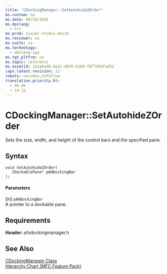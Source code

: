 ```yaml
---
title: "CDockingManager::SetAutohideZOrder"
ms.custom: na
ms.date: 09/19/2016
ms.devlang: 
  - C++
ms.prod: visual-studio-dev14
ms.reviewer: na
ms.suite: na
ms.technology: 
  - devlang-cpp
ms.tgt_pltfrm: na
ms.topic: reference
ms.assetid: 3a1a6adb-da3c-4978-b109-f8f740dfad5d
caps.latest.revision: 12
robots: noindex,nofollow
translation.priority.ht: 
  - de-de
  - ja-jp
---
```

# CDockingManager::SetAutohideZOrder
Sets the size, width, and height of the control bars and the specified pane.  
  
## Syntax  
  
```  
void SetAutohideZOrder(  
   CDockablePane* pAHDockingBar  
);  
```  
  
#### Parameters  
 [in] `pAHDockingBar`  
 A pointer to a dockable pane.  
  
## Requirements  
 **Header:** afxdockingmanager.h  
  
## See Also  
 [CDockingManager Class](../vs140/CDockingManager-Class.md)   
 [Hierarchy Chart (MFC Feature Pack)](../vs140/Hierarchy-Chart.md)